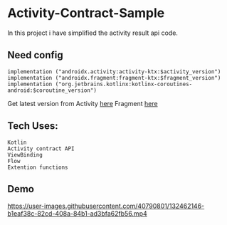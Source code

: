 # Activity-Contract-Sample
   In this project i have simplified the activity result api code.

## Need config 

    implementation ("androidx.activity:activity-ktx:$activity_version")
    implementation ("androidx.fragment:fragment-ktx:$fragment_version")
    implementation ("org.jetbrains.kotlinx:kotlinx-coroutines-android:$coroutine_version")
    
   Get latest version from Activity [here](https://developer.android.com/jetpack/androidx/releases/activity) 
   Fragment [here](https://developer.android.com/jetpack/androidx/releases/fragment) 

## Tech Uses:
    Kotlin
    Activity contract API
    ViewBinding
    Flow
    Extention functions
    
## Demo
https://user-images.githubusercontent.com/40790801/132462146-b1eaf38c-82cd-408a-84b1-ad3bfa62fb56.mp4
  
  
  
